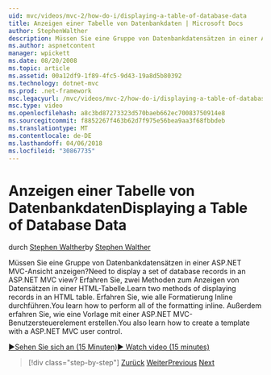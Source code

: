 ```yaml
---
uid: mvc/videos/mvc-2/how-do-i/displaying-a-table-of-database-data
title: Anzeigen einer Tabelle von Datenbankdaten | Microsoft Docs
author: StephenWalther
description: Müssen Sie eine Gruppe von Datenbankdatensätzen in einer ASP.NET MVC-Ansicht anzeigen? Erfahren Sie, zwei Methoden zum Anzeigen von Datensätzen in einer HTML-Tabelle. Erfahren Sie, wie alle t ausführen...
ms.author: aspnetcontent
manager: wpickett
ms.date: 08/20/2008
ms.topic: article
ms.assetid: 00a12df9-1f89-4fc5-9d43-19a8d5b80392
ms.technology: dotnet-mvc
ms.prod: .net-framework
msc.legacyurl: /mvc/videos/mvc-2/how-do-i/displaying-a-table-of-database-data
msc.type: video
ms.openlocfilehash: a8c3bd87273323d570baeb662ec70083750914e8
ms.sourcegitcommit: f8852267f463b62d7f975e56bea9aa3f68fbbdeb
ms.translationtype: MT
ms.contentlocale: de-DE
ms.lasthandoff: 04/06/2018
ms.locfileid: "30867735"
---
```

<a name="displaying-a-table-of-database-data"></a><span data-ttu-id="28f23-105">Anzeigen einer Tabelle von Datenbankdaten</span><span class="sxs-lookup"><span data-stu-id="28f23-105">Displaying a Table of Database Data</span></span>
====================
<span data-ttu-id="28f23-106">durch [Stephen Walther](https://github.com/StephenWalther)</span><span class="sxs-lookup"><span data-stu-id="28f23-106">by [Stephen Walther](https://github.com/StephenWalther)</span></span>

<span data-ttu-id="28f23-107">Müssen Sie eine Gruppe von Datenbankdatensätzen in einer ASP.NET MVC-Ansicht anzeigen?</span><span class="sxs-lookup"><span data-stu-id="28f23-107">Need to display a set of database records in an ASP.NET MVC view?</span></span> <span data-ttu-id="28f23-108">Erfahren Sie, zwei Methoden zum Anzeigen von Datensätzen in einer HTML-Tabelle.</span><span class="sxs-lookup"><span data-stu-id="28f23-108">Learn two methods of displaying records in an HTML table.</span></span> <span data-ttu-id="28f23-109">Erfahren Sie, wie alle Formatierung Inline durchführen.</span><span class="sxs-lookup"><span data-stu-id="28f23-109">You learn how to perform all of the formatting inline.</span></span> <span data-ttu-id="28f23-110">Außerdem erfahren Sie, wie eine Vorlage mit einer ASP.NET MVC-Benutzersteuerelement erstellen.</span><span class="sxs-lookup"><span data-stu-id="28f23-110">You also learn how to create a template with a ASP.NET MVC user control.</span></span>

[<span data-ttu-id="28f23-111">&#9654;Sehen Sie sich an (15 Minuten)</span><span class="sxs-lookup"><span data-stu-id="28f23-111">&#9654; Watch video (15 minutes)</span></span>](https://channel9.msdn.com/Blogs/ASP-NET-Site-Videos/displaying-a-table-of-database-data)

> [!div class="step-by-step"]
> <span data-ttu-id="28f23-112">[Zurück](creating-model-classes-with-linq-to-sql.md)
> [Weiter](what-is-aspnet-mvc-80-minute-technical-video-for-developers-building-nerddinner.md)</span><span class="sxs-lookup"><span data-stu-id="28f23-112">[Previous](creating-model-classes-with-linq-to-sql.md)
[Next](what-is-aspnet-mvc-80-minute-technical-video-for-developers-building-nerddinner.md)</span></span>
